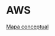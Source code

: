 # AWS

[Mapa conceptual]([https://excalidraw.com/#json=Odg1ODVTyCC4hnMlI28Kv,BURkcwfM_7VihQCSRQSSoQ](https://excalidraw.com/#json=oZrrO3Mrwfvm06XuQl7ax,nKspywjl2yzusvh_Mmd6rQ))
